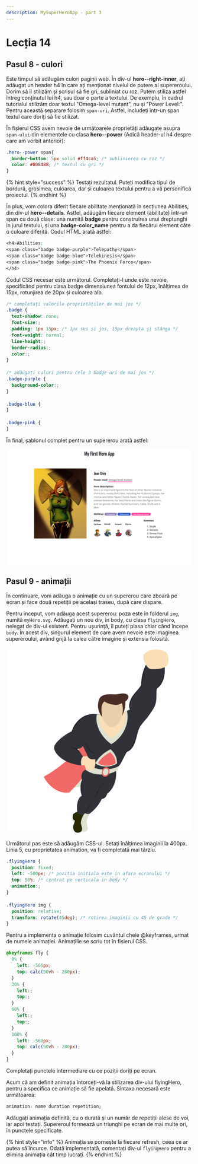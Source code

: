 ```yaml
---
description: MySuperHeroApp - part 3
---
```


# Lecția 14

## Pasul 8 - culori

Este timpul să adăugăm culori paginii web. În div-ul **hero--right-inner**, ați adăugat un header h4 în care ați menționat nivelul de putere al supereroului. Dorim să îl stilizăm și scrisul să fie gri, subliniat cu roz. Putem stiliza astfel întreg conținutul lui h4, sau doar o parte a textului. De exemplu, în cadrul tutorialul stilizăm doar textul "Omega-level mutant", nu și "Power Level:". Pentru această separare folosim `span-uri`. Astfel, includeți într-un span textul care doriți să fie stilizat.

În fișierul CSS avem nevoie de următoarele proprietăți adăugate asupra `span-ului` din elementele cu clasa **hero--power** \(Adică header-ul h4 despre care am vorbit anterior\):

```css
.hero--power span{
  border-bottom: 5px solid #ff4ca5; /* sublinierea cu roz */
  color: #808488; /* textul cu gri */
}
```

{% hint style="success" %}
Testați rezultatul. Puteți modifica tipul de bordură, grosimea, culoarea, dar și culoarea textului pentru a vă personifica proiectul.
{% endhint %}

În plus, vom colora diferit fiecare abilitate menționată în secțiunea Abilities, din div-ul **hero--details**. Astfel, adăugăm fiecare element \(abilitate\) într-un span cu două clase: una numită **badge** pentru construirea unui dreptunghi in jurul textului, și una **badge-color\_name** pentru a da fiecărui element câte o culoare diferită. Codul HTML arată astfel:

```css
<h4>Abilities:
<span class="badge badge-purple">Telepathy</span>
<span class="badge badge-blue">Telekinesis</span>
<span class="badge badge-pink">The Phoenix Force</span>
</h4>
```

Codul CSS necesar este următorul. Completați-l unde este nevoie, specificând pentru clasa badge dimensiunea fontului de 12px, înălțimea de 15px, rotunjirea de 20px și culoarea alb.

```css
/* completați valorile proprietăților de mai jos */
.badge {
  text-shadow: none;
  font-size:;
  padding: 1px 15px; /* 1px sus și jos, 15px dreapta și stânga */
  font-weight: normal;
  line-height:;
  border-radius:;
  color:;
}

/* adăugați culori pentru cele 3 badge-uri de mai jos */
.badge-purple {
  background-color:;
}

.badge-blue {
}

.badge-pink {
}
```

În final, șablonul complet pentru un supererou arată astfel:

![](../.gitbook/assets/screencapture-file-users-poppy-desktop-myproject-index-html-2020-03-17-12_32_32.png)

## Pasul 9 - animații

În continuare, vom adăuga o animație cu un supererou care zboară pe ecran și face două repetiții pe același traseu, după care dispare.

Pentru început, vom adăuga acest supererou: poza este în folderul `img`, numită `myHero.svg`. Adăugați un nou div, în body, cu clasa `flyingHero`, nelegat de div-ul existent. Pentru ușurință, îl puteți plasa chiar când începe `body`. În acest div, singurul element de care avem nevoie este imaginea supereroului, având grijă la calea către imagine și extensia folosită.

![myHero.svg](../.gitbook/assets/myhero.svg)

Următorul pas este să adăugăm CSS-ul. Setați înălțimea imaginii la 400px. Linia 5, cu proprietatea animation, va fi completată mai târziu.

```css
.flyingHero {
  position: fixed;
  left: -500px; /* pozitia initiala este in afara ecranului */
  top: 50%; /* centrat pe verticala in body */
  animation:;
}

.flyingHero img {
  position: relative;
  transform: rotate(45deg); /* rotirea imaginii cu 45 de grade */
}
```

Pentru a implementa o animație folosim cuvântul cheie @keyframes, urmat de numele animației. Animațiile se scriu tot în fișierul CSS.

```css
@keyframes fly {
  0% {
    left: -560px;
    top: calc(50vh - 280px);
  }
  30% {
    left:;
    top:;
  }
  60% {
    left:;
    top:;
  }
  100% {
    left: -560px;
    top: calc(50vh - 280px);
  }
}
```

Completați punctele intermediare cu ce poziții doriți pe ecran.

Acum că am definit animația întorceți-vă la stilizarea div-ului flyingHero, pentru a specifica ce animație să fie apelată. Sintaxa necesară este următoarea:

```css
animation: name duration repetition;
```

Adăugați animația definită, cu o durată și un număr de repetiții alese de voi, iar apoi testați. Supereroul formează un triunghi pe ecran de mai multe ori, în punctele specificate.

{% hint style="info" %}
Animația se pornește la fiecare refresh, ceea ce ar putea să încurce. Odată implementată, comentați div-ul `flyingHero` pentru a elimina animația cât timp lucrați.
{% endhint %}

